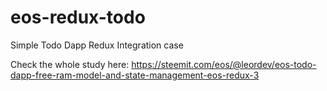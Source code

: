 # eos-redux-todo

Simple Todo Dapp Redux Integration case

Check the whole study here: https://steemit.com/eos/@leordev/eos-todo-dapp-free-ram-model-and-state-management-eos-redux-3
